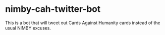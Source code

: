 # nimby-cah-twitter-bot
This is a bot that will tweet out Cards Against Humanity cards instead of the usual NIMBY excuses.
